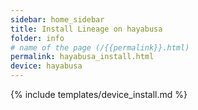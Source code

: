```yaml
---
sidebar: home_sidebar
title: Install Lineage on hayabusa
folder: info
# name of the page (/{{permalink}}.html)
permalink: hayabusa_install.html
device: hayabusa
---
```

{% include templates/device_install.md %}
